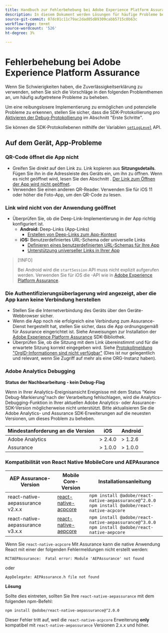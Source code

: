 ```yaml
---
title: Handbuch zur Fehlerbehebung bei Adobe Experience Platform Assurance
description: In diesem Dokument werden Lösungen für häufige Probleme bei der Verwendung von Adobe Experience Platform Assurance beschrieben.
source-git-commit: 07dc01c11c79ac2dad05d89309cabb5715c0b63c
workflow-type: tm+mt
source-wordcount: '526'
ht-degree: 3%

---
```



# Fehlerbehebung bei Adobe Experience Platform Assurance

Wenn Sie Schwierigkeiten haben, die Zuverlässigkeitserklärung zu verwenden, sehen Sie sich die Vorschläge in den folgenden Problemthemen an, um häufig aufgetretene Probleme zu beheben.

Um eine reibungslosere Implementierung zu ermöglichen und potenzielle Probleme zu erkennen, stellen Sie sicher, dass die SDK-Protokollierung pro [Aktivieren der Debug-Protokollierung](https://developer.adobe.com/client-sdks/documentation/getting-started/enable-debug-logging/) im Abschnitt &quot;Erste Schritte&quot;.

Sie können die SDK-Protokollebenen mithilfe der Variablen [`setLogLevel`](https://developer.adobe.com/client-sdks/documentation/mobile-core/api-reference/#setloglevel) API.

## Auf dem Gerät, App-Probleme

### QR-Code öffnet die App nicht

* Greifen Sie direkt auf den Link zu. Link kopieren aus **Sitzungsdetails**. Fügen Sie ihn in die Adressleiste des Geräts ein, um ihn zu öffnen. Wenn es nicht geöffnet wird, lesen Sie den Abschnitt . [Der Link zum Öffnen der App wird nicht geöffnet](#app-does-not-open-link).
* Verwenden Sie einen anderen QR-Reader. Verwenden Sie für iOS 11 oder höher die Foto-App, um den QR-Code zu lesen.

### Link wird nicht von der Anwendung geöffnet

* Überprüfen Sie, ob die Deep-Link-Implementierung in der App richtig konfiguriert ist.
   * **Android:** Deep-Links (App-Links)
      * [Erstellen von Deep-Links zum App-Kontext](https://developer.android.com/training/app-links/deep-linking)
   * **iOS:** Benutzerdefiniertes URL-Schema oder universelle Links
      * [Definieren eines benutzerdefinierten URL-Schemas für Ihre App](https://developer.apple.com/documentation/uikit/inter-process_communication/allowing_apps_and_websites_to_link_to_your_content/defining_a_custom_url_scheme_for_your_app)
      * [Unterstützung universeller Links in Ihrer App](https://developer.apple.com/documentation/uikit/inter-process_communication/allowing_apps_and_websites_to_link_to_your_content/supporting_universal_links_in_your_app)

>[!INFO]
>
>Bei Android wird die `startSession` API muss nicht explizit aufgerufen werden. Verwenden Sie für iOS die -API wie in [Adobe Experience Platform Assurance](https://developer.adobe.com/client-sdks/documentation/platform-assurance-sdk/#register-aepassurance-with-mobile-core).

### Die Authentifizierungsüberlagerung wird angezeigt, aber die App kann keine Verbindung herstellen

* Stellen Sie die Internetverbindung des Geräts über den Geräte-Webbrowser sicher.
* Wenn die App noch nie erfolgreich eine Verbindung zum Assurance-Dienst hergestellt hat, stellen Sie sicher, dass die App ordnungsgemäß für Assurance eingerichtet ist. Siehe Anweisungen zur Installation der [Adobe Experience Platform Assurance](./tutorials/implement-assurance.md) SDK-Bibliothek.
* Überprüfen Sie, ob die Sitzung mit dem Link übereinstimmt und für die erwartete Sitzung korrekt eingegeben wird. Siehe [Protokollmeldung &quot;OrgID-Informationen sind nicht verfügbar&quot;](https://developer.adobe.com/client-sdks/documentation/platform-assurance-sdk/common-issues/#orgid-information-is-not-available) (Dies ist nur gelegentlich und relevant, wenn Sie Zugriff auf mehr als eine ORG-Instanz haben).

### Adobe Analytics Debugging

**Status der Nachbearbeitung - kein Debug-Flag**

Wenn in Ihrer Analytics-Ereignisansicht Ereignisse mit dem Status &quot;Keine Debug-Markierung&quot;nach der Verarbeitung fehlschlagen, wird die Analytics-Debugging-Funktion in Ihrer aktuellen Adobe Analytics- oder Assurance-SDK-Version möglicherweise nicht unterstützt.
Bitte aktualisieren Sie die Adobe Analytics- und Assurance SDK-Erweiterungen auf die neuesten Versionen, um dieses Problem zu beheben.

| Mindestanforderung an die Version | iOS | Android |
| --------------------------- | --- | ------- |
| Adobe Analytics | > 2.4.0 | > 1.2.6 |
| Assurance | > 1.0.0 | > 1.0.0 |

### Kompatibilität von React Native MobileCore und AEPAsurance

| AEP Assurance-Version | Mobile Core-Version | Installationsanleitung |
| --------------------- | ------------------- | ------------------- |
| react-native-aepassurance v2.x.x | [react-native-acpcore](https://www.npmjs.com/package/@adobe/react-native-acpcore) | `npm install @adobe/react-native-aepassurance@^2.0.0` <br/>`npm install @adobe/react-native-acpcore` |
| react-native-aepassurance v3.x.x | [react-native-aepcore](https://www.npmjs.com/package/@adobe/react-native-aepcore) | `npm install @adobe/react-native-aepassurance@^3.0.0` <br/>`npm install @adobe/react-native-aepcore` |

Wenn Sie `react-native-acpcore` Mit Assurance kann die native Anwendung React mit einer der folgenden Fehlermeldungen nicht erstellt werden:

```
RCTAEPAssurance:  Fatal error: Module 'AEPAssurance' not found
```

oder

```
AppDelegate: AEPAssurance.h file not found
```

**Lösung**

Sollte dies eintreten, sollten Sie Ihre `react-native-aepassurance` mit dem folgenden npm-Befehl:

```shell
npm install @adobe/react-native-aepassurance@^2.0.0
```

Dieser Fehler tritt auf, weil die `react-native-acpcore` Erweiterung **only** kompatibel mit `react-native-aepassurance` Versionen 2.x.x und höher.

